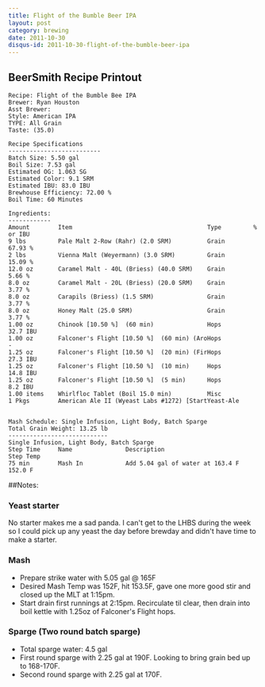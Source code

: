```yaml
---
title: Flight of the Bumble Beer IPA
layout: post
category: brewing
date: 2011-10-30
disqus-id: 2011-10-30-flight-of-the-bumble-beer-ipa
---
```


## BeerSmith Recipe Printout
    Recipe: Flight of the Bumble Bee IPA
    Brewer: Ryan Houston
    Asst Brewer: 
    Style: American IPA
    TYPE: All Grain
    Taste: (35.0) 
    
    Recipe Specifications
    --------------------------
    Batch Size: 5.50 gal      
    Boil Size: 7.53 gal
    Estimated OG: 1.063 SG
    Estimated Color: 9.1 SRM
    Estimated IBU: 83.0 IBU
    Brewhouse Efficiency: 72.00 %
    Boil Time: 60 Minutes
    
    Ingredients:
    ------------
    Amount        Item                                      Type         % or IBU      
    9 lbs         Pale Malt 2-Row (Rahr) (2.0 SRM)          Grain        67.93 %       
    2 lbs         Vienna Malt (Weyermann) (3.0 SRM)         Grain        15.09 %       
    12.0 oz       Caramel Malt - 40L (Briess) (40.0 SRM)    Grain        5.66 %        
    8.0 oz        Caramel Malt - 20L (Briess) (20.0 SRM)    Grain        3.77 %        
    8.0 oz        Carapils (Briess) (1.5 SRM)               Grain        3.77 %        
    8.0 oz        Honey Malt (25.0 SRM)                     Grain        3.77 %        
    1.00 oz       Chinook [10.50 %]  (60 min)               Hops         32.7 IBU      
    1.00 oz       Falconer's Flight [10.50 %]  (60 min) (AroHops          -            
    1.25 oz       Falconer's Flight [10.50 %]  (20 min) (FirHops         27.3 IBU      
    1.25 oz       Falconer's Flight [10.50 %]  (10 min)     Hops         14.8 IBU      
    1.25 oz       Falconer's Flight [10.50 %]  (5 min)      Hops         8.2 IBU       
    1.00 items    Whirlfloc Tablet (Boil 15.0 min)          Misc                       
    1 Pkgs        American Ale II (Wyeast Labs #1272) [StartYeast-Ale                  
    
    
    Mash Schedule: Single Infusion, Light Body, Batch Sparge
    Total Grain Weight: 13.25 lb
    ----------------------------
    Single Infusion, Light Body, Batch Sparge
    Step Time     Name               Description                         Step Temp     
    75 min        Mash In            Add 5.04 gal of water at 163.4 F    152.0 F       


##Notes:

### Yeast starter
No starter makes me a sad panda. I can't get to the LHBS during the week so I could pick up any yeast the day before brewday and didn't have time to make a starter.

### Mash
- Prepare strike water with 5.05 gal @ 165F
- Desired Mash Temp was 152F, hit 153.5F, gave one more good stir and closed up the MLT at 1:15pm.
- Start drain first runnings at 2:15pm. Recirculate til clear, then drain into boil kettle with 1.25oz of Falconer's Flight hops.

### Sparge (Two round batch sparge)
- Total sparge water: 4.5 gal
- First round sparge with 2.25 gal at 190F. Looking to bring grain bed up to 168-170F.
- Second round sparge with 2.25 gal at 170F.

